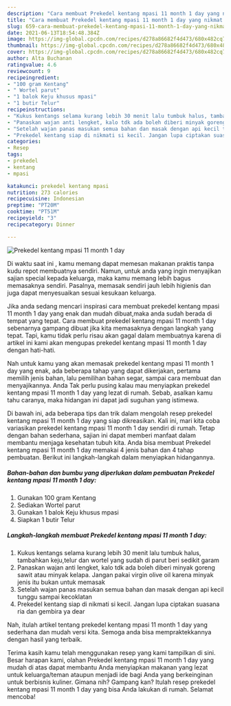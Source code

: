 ```yaml
---
description: "Cara membuat Prekedel kentang mpasi 11 month 1 day yang nikmat dan Mudah Dibuat"
title: "Cara membuat Prekedel kentang mpasi 11 month 1 day yang nikmat dan Mudah Dibuat"
slug: 659-cara-membuat-prekedel-kentang-mpasi-11-month-1-day-yang-nikmat-dan-mudah-dibuat
date: 2021-06-13T18:54:48.384Z
image: https://img-global.cpcdn.com/recipes/d278a86682f4d473/680x482cq70/prekedel-kentang-mpasi-11-month-1-day-foto-resep-utama.jpg
thumbnail: https://img-global.cpcdn.com/recipes/d278a86682f4d473/680x482cq70/prekedel-kentang-mpasi-11-month-1-day-foto-resep-utama.jpg
cover: https://img-global.cpcdn.com/recipes/d278a86682f4d473/680x482cq70/prekedel-kentang-mpasi-11-month-1-day-foto-resep-utama.jpg
author: Alta Buchanan
ratingvalue: 4.6
reviewcount: 9
recipeingredient:
- "100 gram Kentang"
- " Wortel parut"
- "1 balok Keju khusus mpasi"
- "1 butir Telur"
recipeinstructions:
- "Kukus kentangs selama kurang lebih 30 menit lalu tumbuk halus, tambahkan keju,telur dan wortel yang sudah di parut beri sedikit garam"
- "Panaskan wajan anti lengket, kalo tdk ada boleh diberi minyak goreng sawit atau minyak kelapa. Jangan pakai virgin olive oil karena minyak jenis itu bukan untuk memasak"
- "Setelah wajan panas masukan semua bahan dan masak dengan api kecil tunggu sampai kecoklatan"
- "Prekedel kentang siap di nikmati si kecil. Jangan lupa ciptakan suasana ria dan gembira ya dear"
categories:
- Resep
tags:
- prekedel
- kentang
- mpasi

katakunci: prekedel kentang mpasi 
nutrition: 273 calories
recipecuisine: Indonesian
preptime: "PT20M"
cooktime: "PT51M"
recipeyield: "3"
recipecategory: Dinner

---
```



![Prekedel kentang mpasi 11 month 1 day](https://img-global.cpcdn.com/recipes/d278a86682f4d473/680x482cq70/prekedel-kentang-mpasi-11-month-1-day-foto-resep-utama.jpg)

Di waktu  saat ini , kamu memang dapat memesan makanan praktis tanpa kudu repot membuatnya sendiri. Namun, untuk anda yang ingin menyajikan sajian special kepada keluarga, maka kamu memang lebih bagus memasaknya sendiri. Pasalnya, memasak sendiri jauh lebih higienis dan juga dapat menyesuaikan sesuai kesukaan keluarga.

Jika anda sedang mencari inspirasi cara membuat prekedel kentang mpasi 11 month 1 day yang enak dan mudah dibuat,maka anda sudah berada di tempat yang tepat. Cara membuat prekedel kentang mpasi 11 month 1 day  sebenarnya gampang dibuat jika kita memasaknya dengan langkah yang tepat. Tapi, kamu tidak perlu risau akan gagal dalam membuatnya 
karena di artikel ini kami akan mengupas prekedel kentang mpasi 11 month 1 day dengan hati-hati.  



Nah untuk kamu yang akan memasak prekedel kentang mpasi 11 month 1 day yang enak, ada beberapa tahap yang dapat dikerjakan, pertama memilih jenis bahan, lalu pemilihan bahan segar, sampai cara membuat dan menyajikannya. Anda Tak perlu pusing kalau mau menyiapkan prekedel kentang mpasi 11 month 1 day yang lezat di rumah. Sebab, asalkan kamu  tahu caranya, maka hidangan ini dapat jadi suguhan yang istimewa.

Di bawah ini, ada beberapa tips dan trik dalam mengolah resep prekedel kentang mpasi 11 month 1 day yang siap dikreasikan. Kali ini, mari kita coba variasikan prekedel kentang mpasi 11 month 1 day sendiri di rumah. Tetap dengan bahan sederhana, sajian ini dapat memberi manfaat dalam membantu menjaga kesehatan tubuh kita. Anda bisa membuat Prekedel kentang mpasi 11 month 1 day memakai 4 jenis bahan dan 4 tahap pembuatan. Berikut ini langkah-langkah dalam menyiapkan hidangannya.

<!--inarticleads1-->

##### Bahan-bahan dan bumbu yang diperlukan dalam pembuatan Prekedel kentang mpasi 11 month 1 day:

1. Gunakan 100 gram Kentang
1. Sediakan  Wortel parut
1. Gunakan 1 balok Keju khusus mpasi
1. Siapkan 1 butir Telur




<!--inarticleads2-->

##### Langkah-langkah membuat Prekedel kentang mpasi 11 month 1 day:

1. Kukus kentangs selama kurang lebih 30 menit lalu tumbuk halus, tambahkan keju,telur dan wortel yang sudah di parut beri sedikit garam
1. Panaskan wajan anti lengket, kalo tdk ada boleh diberi minyak goreng sawit atau minyak kelapa. Jangan pakai virgin olive oil karena minyak jenis itu bukan untuk memasak
1. Setelah wajan panas masukan semua bahan dan masak dengan api kecil tunggu sampai kecoklatan
1. Prekedel kentang siap di nikmati si kecil. Jangan lupa ciptakan suasana ria dan gembira ya dear




Nah, itulah artikel tentang  prekedel kentang mpasi 11 month 1 day  yang sederhana dan mudah versi kita. Semoga anda bisa mempraktekkannya dengan hasil yang terbaik. 

Terima kasih kamu telah menggunakan resep yang kami tampilkan di sini. Besar harapan kami, olahan  Prekedel kentang mpasi 11 month 1 day yang mudah di atas dapat membantu Anda menyiapkan makanan yang lezat untuk keluarga/teman ataupun menjadi ide bagi Anda yang berkeinginan untuk berbisnis kuliner. Gimana nih? Gampang kan? Itulah resep prekedel kentang mpasi 11 month 1 day yang bisa Anda lakukan di rumah. Selamat mencoba!

